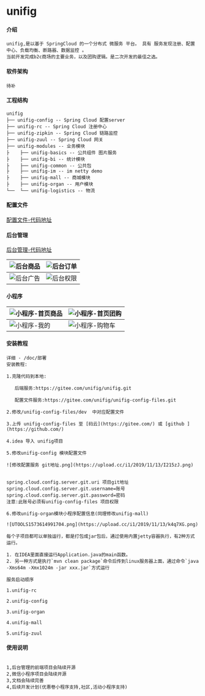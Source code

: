 # unifig

#### 介绍
```
unifig,是以基于 SpringCloud 的一个分布式 微服务 平台。 具有 服务发现注册、配置中心、负载均衡、断路器、数据监控 。
当前开发完成b2c商场的主要业务，以及团购逻辑。是二次开发的最佳之选。
``` 

#### 软件架构
```
待补
```
#### 工程结构
``` 
unifig
├── unifig-config -- Spring Cloud 配置server
├── unifig-rc -- Spring Cloud 注册中心
├── unifig-zipkin -- Spring Cloud 链路监控
├── unifig-zuul -- Spring Cloud 网关
├── unifig-modules -- 业务模块
├    ├── unifig-basics -- 公共组件 图片服务
├    ├── unifig-bi -- 统计模块 
├    ├── unifig-common -- 公共包
├    ├── unifig-im -- im netty demo 
├    ├── unifig-mall -- 商城模块 
├    ├── unifig-organ -- 用户模块 
└──  └── unifig-logistics -- 物流
```
#### 配置文件
[配置文件-代码地址](https://gitee.com/unifig/unifig-config-files.git)

#### 后台管理
[后台管理-代码地址](https://gitee.com/unifig/unifig-admin)

| ![后台商品](https://images.gitee.com/uploads/images/2019/1118/164121_99bb49f1_1070396.png "WechatIMG42793.png")|   ![后台订单](https://images.gitee.com/uploads/images/2019/1118/164155_57da9faf_1070396.png "WechatIMG42795.png")|
| --- | --- |
|![后台广告](https://images.gitee.com/uploads/images/2019/1118/164218_beb8bcca_1070396.png "WechatIMG42800.png")|![后台权限](https://images.gitee.com/uploads/images/2019/1118/164237_129ccc1c_1070396.png "WechatIMG42801.png")|


#### 小程序

|   ![小程序-首页商品](https://images.gitee.com/uploads/images/2019/1118/164837_64f56fdd_1070396.png "WechatIMG20346.png")  |   ![小程序-首页团购](https://images.gitee.com/uploads/images/2019/1118/164302_fddbbf89_1070396.png "WechatIMG20343.png")  |
| --- | --- |
|  ![小程序-我的](https://images.gitee.com/uploads/images/2019/1118/164750_531c0ab0_1070396.png "WechatIMG874.png")   |   ![小程序-购物车](https://images.gitee.com/uploads/images/2019/1118/164819_dc3a5f79_1070396.png "WechatIMG20345.png")  |



#### 安装教程
```
详细 - /doc/部署 
安装教程:

1.克隆代码到本地: 

​	后端服务:https://gitee.com/unifig/unifig.git

​	配置文件服务:https://gitee.com/unifig/unifig-config-files.git

2.修改/unifig-config-files/dev  中对应配置文件

3.上传 unifig-config-files 至 [码云](https://gitee.com/) 或 [github ](https://github.com/)

4.idea 导入 unifig项目

5.修改unifig-config 模块配置文件

![修改配置服务 git地址.png](https://upload.cc/i1/2019/11/13/I215zJ.png)


spring.cloud.config.server.git.uri 项目git地址
spring.cloud.config.server.git.username=账号
spring.cloud.config.server.git.password=密码
注意:此账号必须有unifig-config-files 项目权限

6.修改unifig-organ模块小程序配置信息(同理修改unifig-mall)

![UTOOLS1573614991704.png](https://upload.cc/i1/2019/11/13/k4q7XG.png)

每个子项目都可以单独运行，都是打包成jar包后，通过使用内置jetty容器执行，有2种方式运行。

1. 在IDEA里面直接运行Application.java的main函数。
2. 另一种方式是执行`mvn clean package`命令后传到linux服务器上面，通过命令`java -Xms64m -Xmx1024m -jar xxx.jar`方式运行

服务启动顺序

1.unifig-rc

2.unifig-config

3.unifig-organ

4.unifig-mall

5.unifig-zuul

```
#### 使用说明
```

1,后台管理的前端项目会陆续开源
2,微信小程序项目会陆续开源
3,文档会陆续完善
4,后续开发计划(优惠卷小程序支持,社区,活动小程序支持)

```

